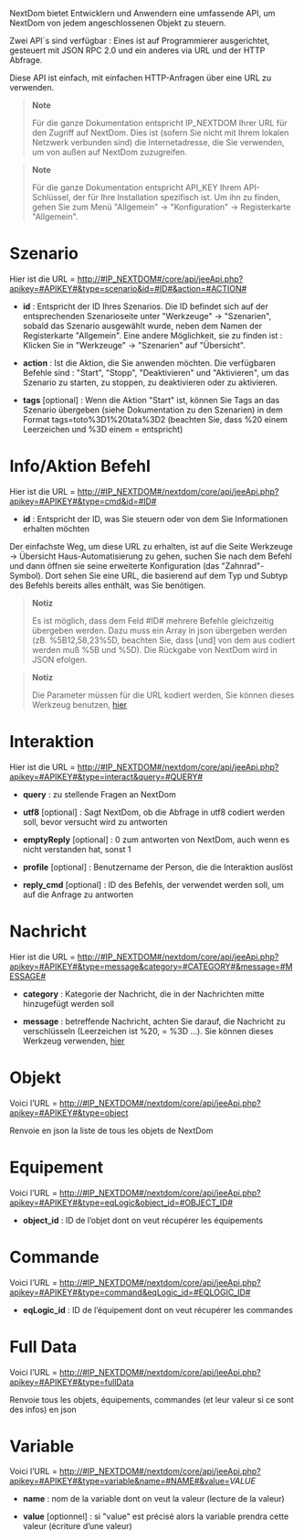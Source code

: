 NextDom bietet Entwicklern und Anwendern eine umfassende API, um
NextDom von jedem angeschlossenen Objekt zu steuern.

Zwei API´s sind verfügbar : Eines ist auf Programmierer ausgerichtet,
gesteuert mit JSON RPC 2.0 und ein anderes via URL und der HTTP Abfrage. 

Diese API ist einfach, mit einfachen HTTP-Anfragen über eine URL zu verwenden.

> **Note**
>
>Für die ganze Dokumentation entspricht IP_NEXTDOM Ihrer URL für den
> Zugriff auf NextDom. Dies ist (sofern Sie nicht mit Ihrem lokalen Netzwerk
> verbunden sind) die Internetadresse, die Sie verwenden, um von außen auf
> NextDom zuzugreifen.

> **Note**
>
>Für die ganze Dokumentation entspricht API_KEY Ihrem API-Schlüssel, der
> für Ihre Installation spezifisch ist. Um ihn zu finden, gehen Sie zum Menü
> "Allgemein" → "Konfiguration" → Registerkarte "Allgemein".

Szenario 
========

Hier ist die URL =
[http://\#IP\_NEXTDOM\#/core/api/jeeApi.php?apikey=\#APIKEY\#&type=scenario&id=\#ID\#&action=\#ACTION\#](http://#IP_NEXTDOM#/core/api/jeeApi.php?apikey=#APIKEY#&type=scenario&id=#ID#&action=#ACTION#)

-   **id** : Entspricht der ID Ihres Szenarios. Die ID befindet sich auf der
    entsprechenden Szenarioseite unter "Werkzeuge" → "Szenarien", sobald das 
    Szenario ausgewählt wurde, neben dem Namen der Registerkarte "Allgemein".
    Eine andere Möglichkeit, sie zu finden ist : Klicken Sie in "Werkzeuge" → 
    "Szenarien" auf "Übersicht".

-   **action** : Ist die Aktion, die Sie anwenden möchten. Die verfügbaren 
    Befehle sind : "Start", "Stopp", "Deaktivieren" und "Aktivieren", 
    um das Szenario zu starten, zu stoppen, zu deaktivieren oder 
    zu aktivieren.

-   **tags** [optional] : Wenn die Aktion "Start" ist, können Sie Tags an das 
    Szenario übergeben (siehe Dokumentation zu den Szenarien) in dem
    Format tags=toto%3D1%20tata%3D2 (beachten Sie, dass %20 einem 
    Leerzeichen und %3D einem = entspricht)

Info/Aktion Befehl
====================

Hier ist die URL =
[http://\#IP\_NEXTDOM\#/nextdom/core/api/jeeApi.php?apikey=\#APIKEY\#&type=cmd&id=\#ID\#](http://#IP_NEXTDOM#/nextdom/core/api/jeeApi.php?apikey=#APIKEY#&type=cmd&id=#ID#)

-   **id** : Entspricht der ID, was Sie steuern oder von dem Sie 
    Informationen erhalten möchten

Der einfachste Weg, um diese URL zu erhalten, ist auf die Seite Werkzeuge →
Übersicht Haus-Automatisierung zu gehen, suchen Sie nach dem Befehl und
dann öffnen sie seine erweiterte Konfiguration (das "Zahnrad"-Symbol). Dort sehen Sie eine URL, die basierend auf dem Typ und Subtyp des Befehls
bereits alles enthält, was Sie benötigen.

> **Notiz**
>
> Es ist möglich, dass dem Feld \#ID# mehrere Befehle gleichzeitig
> übergeben werden. Dazu muss ein Array in json übergeben werden (zB.
> %5B12,58,23%5D, beachten Sie, dass [und] von dem aus codiert werden
> muß %5B und %5D). Die Rückgabe von NextDom wird in JSON efolgen.

> **Notiz**
>
> Die Parameter müssen für die URL kodiert werden, Sie können dieses
> Werkzeug benutzen, [hier](https://meyerweb.com/eric/tools/dencoder/)

Interaktion
===========

Hier ist die URL =
[http://\#IP\_NEXTDOM\#/nextdom/core/api/jeeApi.php?apikey=\#APIKEY\#&type=interact&query=\#QUERY\#](http://#IP_NEXTDOM#/nextdom/core/api/jeeApi.php?apikey=#APIKEY#&type=interact&query=#QUERY#)

-   **query** :  zu stellende Fragen an NextDom

-   **utf8** [optional] : Sagt NextDom, ob die Abfrage in utf8 codiert werden soll, 
    bevor versucht wird zu antworten

-   **emptyReply** [optional] : 0 zum antworten von NextDom, auch wenn es nicht 
    verstanden hat, sonst 1

-   **profile** [optional] : Benutzername der Person, die die
    Interaktion auslöst

-   **reply_cmd** [optional] : ID des Befehls, der verwendet werden soll, 
    um auf die Anfrage zu antworten

Nachricht 
=======

Hier ist die URL =
[http://\#IP\_NEXTDOM\#/nextdom/core/api/jeeApi.php?apikey=\#APIKEY\#&type=message&category=\#CATEGORY\#&message=\#MESSAGE\#](http://#IP_NEXTDOM#/nextdom/core/api/jeeApi.php?apikey=#APIKEY#&type=message&category=#CATEGORY#&message=#MESSAGE#)

-   **category** : Kategorie der Nachricht, die in der Nachrichten mitte hinzugefügt werden soll

-   **message** : betreffende Nachricht, achten Sie darauf, die Nachricht zu 
    verschlüsseln (Leerzeichen ist %20, = %3D ...). Sie können dieses Werkzeug 
    verwenden, [hier](https://meyerweb.com/eric/tools/dencoder/)

Objekt
=====

Voici l’URL =
[http://\#IP\_NEXTDOM\#/nextdom/core/api/jeeApi.php?apikey=\#APIKEY\#&type=object](http://#IP_NEXTDOM#/nextdom/core/api/jeeApi.php?apikey=#APIKEY#&type=object)

Renvoie en json la liste de tous les objets de NextDom

Equipement 
==========

Voici l’URL =
[http://\#IP\_NEXTDOM\#/nextdom/core/api/jeeApi.php?apikey=\#APIKEY\#&type=eqLogic&object\_id=\#OBJECT\_ID\#](http://#IP_NEXTDOM#/nextdom/core/api/jeeApi.php?apikey=#APIKEY#&type=eqLogic&object_id=#OBJECT_ID#)

-   **object\_id** : ID de l’objet dont on veut récupérer les
    équipements

Commande 
========

Voici l’URL =
[http://\#IP\_NEXTDOM\#/nextdom/core/api/jeeApi.php?apikey=\#APIKEY\#&type=command&eqLogic\_id=\#EQLOGIC\_ID\#](http://#IP_NEXTDOM#/nextdom/core/api/jeeApi.php?apikey=#APIKEY#&type=command&eqLogic_id=#EQLOGIC_ID#)

-   **eqLogic\_id** : ID de l’équipement dont on veut récupérer les
    commandes

Full Data 
=========

Voici l’URL =
[http://\#IP\_NEXTDOM\#/nextdom/core/api/jeeApi.php?apikey=\#APIKEY\#&type=fullData](http://#IP_NEXTDOM#/nextdom/core/api/jeeApi.php?apikey=#APIKEY#&type=fullData)

Renvoie tous les objets, équipements, commandes (et leur valeur si ce
sont des infos) en json

Variable 
========

Voici l’URL =
[http://\#IP\_NEXTDOM\#/nextdom/core/api/jeeApi.php?apikey=\#APIKEY\#&type=variable&name=\#NAME\#&value=](http://#IP_NEXTDOM#/nextdom/core/api/jeeApi.php?apikey=#APIKEY#&type=variable&name=#NAME#&value=)*VALUE*

-   **name** : nom de la variable dont on veut la valeur (lecture de
    la valeur)

-   **value** \[optionnel\] : si "value" est précisé alors la variable
    prendra cette valeur (écriture d’une valeur)


